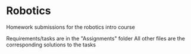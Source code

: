 # Robotics
Homework submissions for the robotics intro course

Requirements/tasks are in the "Assignments" folder
All other files are the corresponding solutions to the tasks
